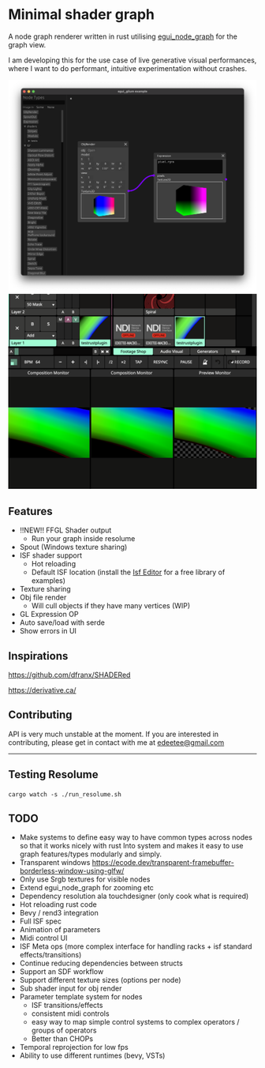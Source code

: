 # Minimal shader graph

A node graph renderer written in rust utilising [egui_node_graph](https://github.com/setzer22/egui_node_graph) for the graph view.

I am developing this for the use case of live generative visual performances, where I want to do performant, intuitive experimentation without crashes.

![screenshot](media/screenshot.png)
![screenshot resolume](media/screenshot_resolume.png)

## Features

- !!NEW!! FFGL Shader output
  - Run your graph inside resolume
- Spout (Windows texture sharing)
- ISF shader support
  - Hot reloading
  - Default ISF location (install the [Isf Editor](https://isf.vidvox.net/desktop-editor/) for a free library of examples)
- Texture sharing
- Obj file render
  - Will cull objects if they have many vertices (WIP)
- GL Expression OP
- Auto save/load with serde
- Show errors in UI

## Inspirations

https://github.com/dfranx/SHADERed

https://derivative.ca/

## Contributing

API is very much unstable at the moment. If you are interested in contributing, please get in contact with me at edeetee@gmail.com

---

## Testing Resolume

`cargo watch -s ./run_resolume.sh`

## TODO

- Make systems to define easy way to have common types across nodes so that it works nicely with rust Into<T> system and makes it easy to use graph features/types modularly and simply.
- Transparent windows https://ecode.dev/transparent-framebuffer-borderless-window-using-glfw/
- Only use Srgb textures for visible nodes
- Extend egui_node_graph for zooming etc
- Dependency resolution ala touchdesigner (only cook what is required)
- Hot reloading rust code
- Bevy / rend3 integration
- Full ISF spec
- Animation of parameters
- Midi control UI
- ISF Meta ops (more complex interface for handling racks + isf standard effects/transitions)
- Continue reducing dependencies between structs
- Support an SDF workflow
- Support different texture sizes (options per node)
- Sub shader input for obj render
- Parameter template system for nodes
  - ISF transitions/effects
  - consistent midi controls
  - easy way to map simple control systems to complex operators / groups of operators
  - Better than CHOPs
- Temporal reprojection for low fps
- Ability to use different runtimes (bevy, VSTs)
